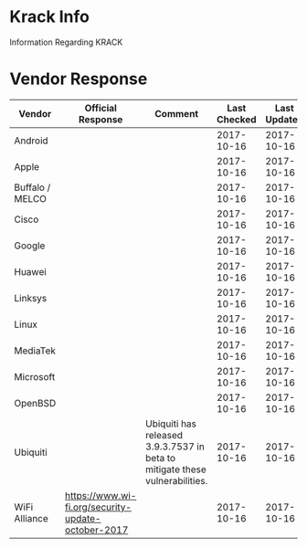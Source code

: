 # Krack Info
Information Regarding KRACK

# Vendor Response

| Vendor          | Official Response                                  | Comment                                                                     | Last Checked | Last Updated |
|-----------------|----------------------------------------------------|-----------------------------------------------------------------------------|--------------|--------------|
| Android         |                                                    |                                                                             | 2017-10-16   | 2017-10-16   |
| Apple           |                                                    |                                                                             | 2017-10-16   | 2017-10-16   |
| Buffalo / MELCO |                                                    |                                                                             | 2017-10-16   | 2017-10-16   |
| Cisco           |                                                    |                                                                             | 2017-10-16   | 2017-10-16   |
| Google          |                                                    |                                                                             | 2017-10-16   | 2017-10-16   |
| Huawei          |                                                    |                                                                             | 2017-10-16   | 2017-10-16   |
| Linksys         |                                                    |                                                                             | 2017-10-16   | 2017-10-16   |
| Linux           |                                                    |                                                                             | 2017-10-16   | 2017-10-16   |
| MediaTek        |                                                    |                                                                             | 2017-10-16   | 2017-10-16   |
| Microsoft       |                                                    |                                                                             | 2017-10-16   | 2017-10-16   |
| OpenBSD         |                                                    |                                                                             | 2017-10-16   | 2017-10-16   |
| Ubiquiti        |                                                    | Ubiquiti has released 3.9.3.7537 in beta to mitigate these vulnerabilities. | 2017-10-16   | 2017-10-16   |
| WiFi Alliance   | https://www.wi-fi.org/security-update-october-2017 |                                                                             | 2017-10-16   | 2017-10-16   |
